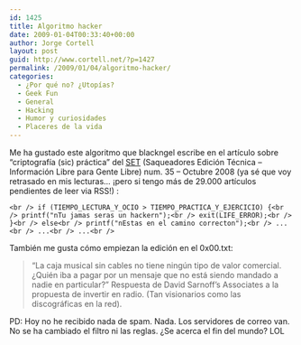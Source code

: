 ```yaml
---
id: 1425
title: Algoritmo hacker
date: 2009-01-04T00:33:40+00:00
author: Jorge Cortell
layout: post
guid: http://www.cortell.net/?p=1427
permalink: /2009/01/04/algoritmo-hacker/
categories:
  - ¿Por qué no? ¿Utopías?
  - Geek Fun
  - General
  - Hacking
  - Humor y curiosidades
  - Placeres de la vida
---
```

Me ha gustado este algoritmo que blackngel escribe en el artículo sobre &#8220;criptografía (sic) práctica&#8221; del <a title="http://www.set-ezine.org" href="http://www.set-ezine.org" target="_blank">SET</a> (Saqueadores Edición Técnica &#8211; Información Libre para Gente Libre) num. 35 &#8211; Octubre 2008 (ya sé que voy retrasado en mis lecturas&#8230; ¡pero si tengo más de 29.000 artículos pendientes de leer via RSS!) :

`<br />
if (TIEMPO_LECTURA_Y_OCIO > TIEMPO_PRACTICA_Y_EJERCICIO) {<br />
printf("nTu jamas seras un hackern");<br />
exit(LIFE_ERROR);<br />
}<br />
else<br />
printf("nEstas en el camino correcton");<br />
...<br />
...<br />
...<br />
` 

También me gusta cómo empiezan la edición en el 0x00.txt:

> &#8220;La caja musical sin cables no tiene ningún tipo de valor comercial. ¿Quién iba a pagar por un mensaje que no está siendo mandado a nadie en particular?&#8221; Respuesta de David Sarnoff&#8217;s Associates a la propuesta de invertir en radio. (Tan visionarios como las discográficas en la red).

PD: Hoy no he recibido nada de spam. Nada. Los servidores de correo van. No se ha cambiado el filtro ni las reglas. ¿Se acerca el fin del mundo? LOL